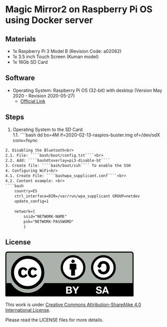 # Magic Mirror2 on Raspberry Pi OS using Docker server

## Materials
- 1x Raspberry Pi 3 Model B (Revision Code: a02082)
- 1x 3.5 inch Touch Screen (Kuman model)
- 1x 16Gb SD Card

## Software
- Operating System: Raspberry Pi OS (32-bit) with desktop (Version May 2020 - Revision 2020-05-27)
  - [Official Link](https://www.raspberrypi.org/downloads/raspbian/)

## Steps
1. Operating System to the SD Card<br>
  1.1. ````bash
  dd bs=4M if=2020-02-13-raspios-buster.img of=/dev/sdX conv=fsync
  ````
2. Disabling the Bluetooth<br>
  2.1. File: ````bash/boot/config.txt````<br>
  2.2. Add: ````bashdtoverlay=pi3-disable-bt````
3. Create file: ````bash/boot/ssh```` To enable the SSH
4. Configuring WiFi<br>
  4.1. Create File: ````bashwpa_supplicant.conf````<br>
  4.2. Content example: <br>
  ````bash
      country=ES
      ctrl_interface=DIR=/var/run/wpa_supplicant GROUP=netdev
      update_config=1

      network={
          ssid="NETWORK-NAME"
          psk="NETWORK-PASSWORD"
          }
  ````


## License

<img src="./img/by-sa.png">

This work is under [Creative Commons Attribution-ShareAlike 4.0 International License](http://creativecommons.org/licenses/by-sa/4.0/).

Please read the LICENSE files for more details.
